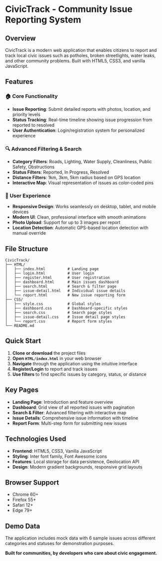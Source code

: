 
# CivicTrack - Community Issue Reporting System

## Overview

CivicTrack is a modern web application that enables citizens to report and track local civic issues such as potholes, broken streetlights, water leaks, and other community problems. Built with HTML5, CSS3, and vanilla JavaScript.

## Features

### 🏠 **Core Functionality**

- **Issue Reporting**: Submit detailed reports with photos, location, and priority levels
- **Status Tracking**: Real-time timeline showing issue progression from reported to resolved
- **User Authentication**: Login/registration system for personalized experience


### 🔍 **Advanced Filtering \& Search**

- **Category Filters**: Roads, Lighting, Water Supply, Cleanliness, Public Safety, Obstructions
- **Status Filters**: Reported, In Progress, Resolved
- **Distance Filters**: 1km, 3km, 5km radius based on GPS location
- **Interactive Map**: Visual representation of issues as color-coded pins


### 📱 **User Experience**

- **Responsive Design**: Works seamlessly on desktop, tablet, and mobile devices
- **Modern UI**: Clean, professional interface with smooth animations
- **Photo Upload**: Support for up to 3 images per report
- **Location Detection**: Automatic GPS-based location detection with manual override


## File Structure

```
CivicTrack/
├── HTML/
│   ├── index.html          # Landing page
│   ├── login.html          # User login
│   ├── register.html       # User registration  
│   ├── dashboard.html      # Main issues dashboard
│   ├── search.html         # Search & filter page
│   ├── issue-detail.html   # Individual issue details
│   └── report.html         # New issue reporting form
├── CSS/
│   ├── style.css           # Global styles
│   ├── dashboard.css       # Dashboard-specific styles
│   ├── search.css          # Search page styles
│   ├── issue-detail.css    # Issue detail page styles
│   └── report.css          # Report form styles
└── README.md
```


## Quick Start

1. **Clone or download** the project files
2. **Open `HTML/index.html`** in your web browser
3. **Navigate** through the application using the intuitive interface
4. **Register/Login** to report and track issues
5. **Use filters** to find specific issues by category, status, or distance

## Key Pages

- **Landing Page**: Introduction and feature overview
- **Dashboard**: Grid view of all reported issues with pagination
- **Search \& Filter**: Advanced filtering with interactive map
- **Issue Details**: Comprehensive issue information with timeline
- **Report Form**: Multi-step form for submitting new issues


## Technologies Used

- **Frontend**: HTML5, CSS3, Vanilla JavaScript
- **Styling**: Inter font family, Font Awesome icons
- **Features**: Local storage for data persistence, Geolocation API
- **Design**: Modern gradient backgrounds, responsive grid layouts


## Browser Support

- Chrome 60+
- Firefox 55+
- Safari 12+
- Edge 79+


## Demo Data

The application includes mock data with 6 sample issues across different categories and statuses for demonstration purposes.

**Built for communities, by developers who care about civic engagement.**

